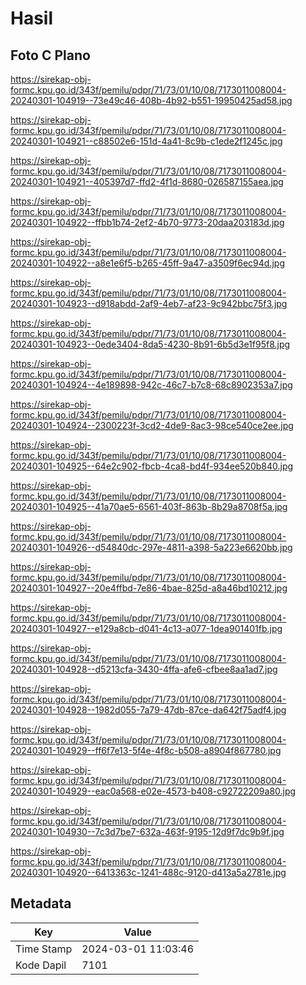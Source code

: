 # Hasil

## Foto C Plano

https://sirekap-obj-formc.kpu.go.id/343f/pemilu/pdpr/71/73/01/10/08/7173011008004-20240301-104919--73e49c46-408b-4b92-b551-19950425ad58.jpg

https://sirekap-obj-formc.kpu.go.id/343f/pemilu/pdpr/71/73/01/10/08/7173011008004-20240301-104921--c88502e6-151d-4a41-8c9b-c1ede2f1245c.jpg

https://sirekap-obj-formc.kpu.go.id/343f/pemilu/pdpr/71/73/01/10/08/7173011008004-20240301-104921--405397d7-ffd2-4f1d-8680-026587155aea.jpg

https://sirekap-obj-formc.kpu.go.id/343f/pemilu/pdpr/71/73/01/10/08/7173011008004-20240301-104922--ffbb1b74-2ef2-4b70-9773-20daa203183d.jpg

https://sirekap-obj-formc.kpu.go.id/343f/pemilu/pdpr/71/73/01/10/08/7173011008004-20240301-104922--a8e1e6f5-b265-45ff-9a47-a3509f6ec94d.jpg

https://sirekap-obj-formc.kpu.go.id/343f/pemilu/pdpr/71/73/01/10/08/7173011008004-20240301-104923--d918abdd-2af9-4eb7-af23-9c942bbc75f3.jpg

https://sirekap-obj-formc.kpu.go.id/343f/pemilu/pdpr/71/73/01/10/08/7173011008004-20240301-104923--0ede3404-8da5-4230-8b91-6b5d3e1f95f8.jpg

https://sirekap-obj-formc.kpu.go.id/343f/pemilu/pdpr/71/73/01/10/08/7173011008004-20240301-104924--4e189898-942c-46c7-b7c8-68c8902353a7.jpg

https://sirekap-obj-formc.kpu.go.id/343f/pemilu/pdpr/71/73/01/10/08/7173011008004-20240301-104924--2300223f-3cd2-4de9-8ac3-98ce540ce2ee.jpg

https://sirekap-obj-formc.kpu.go.id/343f/pemilu/pdpr/71/73/01/10/08/7173011008004-20240301-104925--64e2c902-fbcb-4ca8-bd4f-934ee520b840.jpg

https://sirekap-obj-formc.kpu.go.id/343f/pemilu/pdpr/71/73/01/10/08/7173011008004-20240301-104925--41a70ae5-6561-403f-863b-8b29a8708f5a.jpg

https://sirekap-obj-formc.kpu.go.id/343f/pemilu/pdpr/71/73/01/10/08/7173011008004-20240301-104926--d54840dc-297e-4811-a398-5a223e6620bb.jpg

https://sirekap-obj-formc.kpu.go.id/343f/pemilu/pdpr/71/73/01/10/08/7173011008004-20240301-104927--20e4ffbd-7e86-4bae-825d-a8a46bd10212.jpg

https://sirekap-obj-formc.kpu.go.id/343f/pemilu/pdpr/71/73/01/10/08/7173011008004-20240301-104927--e129a8cb-d041-4c13-a077-1dea901401fb.jpg

https://sirekap-obj-formc.kpu.go.id/343f/pemilu/pdpr/71/73/01/10/08/7173011008004-20240301-104928--d5213cfa-3430-4ffa-afe6-cfbee8aa1ad7.jpg

https://sirekap-obj-formc.kpu.go.id/343f/pemilu/pdpr/71/73/01/10/08/7173011008004-20240301-104928--1982d055-7a79-47db-87ce-da642f75adf4.jpg

https://sirekap-obj-formc.kpu.go.id/343f/pemilu/pdpr/71/73/01/10/08/7173011008004-20240301-104929--ff6f7e13-5f4e-4f8c-b508-a8904f867780.jpg

https://sirekap-obj-formc.kpu.go.id/343f/pemilu/pdpr/71/73/01/10/08/7173011008004-20240301-104929--eac0a568-e02e-4573-b408-c92722209a80.jpg

https://sirekap-obj-formc.kpu.go.id/343f/pemilu/pdpr/71/73/01/10/08/7173011008004-20240301-104930--7c3d7be7-632a-463f-9195-12d9f7dc9b9f.jpg

https://sirekap-obj-formc.kpu.go.id/343f/pemilu/pdpr/71/73/01/10/08/7173011008004-20240301-104920--6413363c-1241-488c-9120-d413a5a2781e.jpg


## Metadata

| Key        | Value               |
| ---------- | ------------------- |
| Time Stamp | 2024-03-01 11:03:46 |
| Kode Dapil | 7101                |



